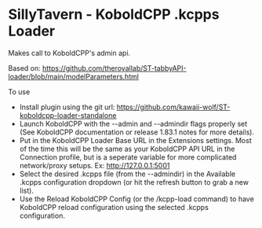 # SillyTavern - KoboldCPP .kcpps Loader
Makes call to KoboldCPP's admin api.

Based on: https://github.com/theroyallab/ST-tabbyAPI-loader/blob/main/modelParameters.html

To use
* Install plugin using the git url: https://github.com/kawaii-wolf/ST-koboldcpp-loader-standalone
* Launch KoboldCPP with the --admin and --admindir flags properly set (See KoboldCPP documentation or release 1.83.1 notes for more details).
* Put in the KoboldCPP Loader Base URL in the Extensions settings. Most of the time this will be the same as your KoboldCPP API URL in the Connection profile, but is a seperate variable for more complicated network/proxy setups. Ex: http://127.0.0.1:5001
* Select the desired .kcpps file (from the --admindir) in the Available .kcpps configuration dropdown (or hit the refresh button to grab a new list).
* Use the Reload KoboldCPP Config (or the /kcpp-load command) to have KoboldCPP reload configuration using the selected .kcpps configuration.